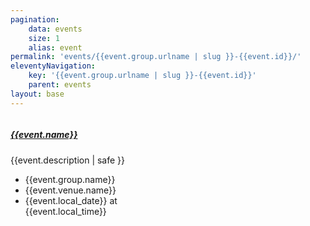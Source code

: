 ```yaml
---
pagination:
    data: events
    size: 1
    alias: event
permalink: 'events/{{event.group.urlname | slug }}-{{event.id}}/'
eleventyNavigation:
    key: '{{event.group.urlname | slug }}-{{event.id}}'
    parent: events
layout: base
---
```

<div class="container" style="width: 18rem;">
  <img src="" class="card-img-top" alt="">
  <div class="card-body">
    <h5 class="card-title"><a href="{{event.link}}" class="card-link">{{event.name}}</a></h5>
    <p class="card-text">{{event.description | safe }}</p>
  </div>
  <ul class="list-group list-group-flush">
    <li class="list-group-item">{{event.group.name}}</li>
    <li class="list-group-item">{{event.venue.name}}</li>
    <li class="list-group-item">{{event.local_date}} at {{event.local_time}}</li>
  </ul>
</div>